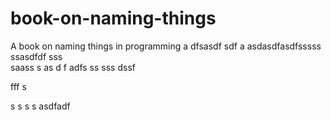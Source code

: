 # book-on-naming-things
A book on naming things in programming
a
dfsasdf  sdf
a asdasdfasdfsssss ssasdfdf
sss    
  saass
s as d f
adfs    ss
sss
   dssf
 
fff
s
 
s
s
s
s
asdfadf
